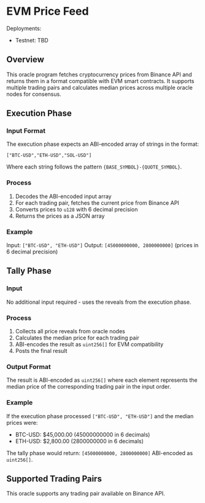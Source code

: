 # EVM Price Feed

Deployments:
- Testnet: TBD

## Overview

This oracle program fetches cryptocurrency prices from Binance API and returns them in a format compatible with EVM smart contracts. It supports multiple trading pairs and calculates median prices across multiple oracle nodes for consensus.

## Execution Phase

### Input Format

The execution phase expects an ABI-encoded array of strings in the format:

```
["BTC-USD","ETH-USD","SOL-USD"]
```

Where each string follows the pattern `{BASE_SYMBOL}-{QUOTE_SYMBOL}`.

### Process

1. Decodes the ABI-encoded input array
2. For each trading pair, fetches the current price from Binance API
3. Converts prices to `u128` with 6 decimal precision
4. Returns the prices as a JSON array

### Example

Input: `["BTC-USD", "ETH-USD"]`
Output: `[45000000000, 2800000000]` (prices in 6 decimal precision)

## Tally Phase

### Input

No additional input required - uses the reveals from the execution phase.

### Process

1. Collects all price reveals from oracle nodes
2. Calculates the median price for each trading pair
3. ABI-encodes the result as `uint256[]` for EVM compatibility
4. Posts the final result

### Output Format

The result is ABI-encoded as `uint256[]` where each element represents the median price of the corresponding trading pair in the input order.

### Example
If the execution phase processed `["BTC-USD", "ETH-USD"]` and the median prices were:
- BTC-USD: $45,000.00 (45000000000 in 6 decimals)
- ETH-USD: $2,800.00 (2800000000 in 6 decimals)

The tally phase would return: `[45000000000, 2800000000]` ABI-encoded as `uint256[]`.

## Supported Trading Pairs

This oracle supports any trading pair available on Binance API.
